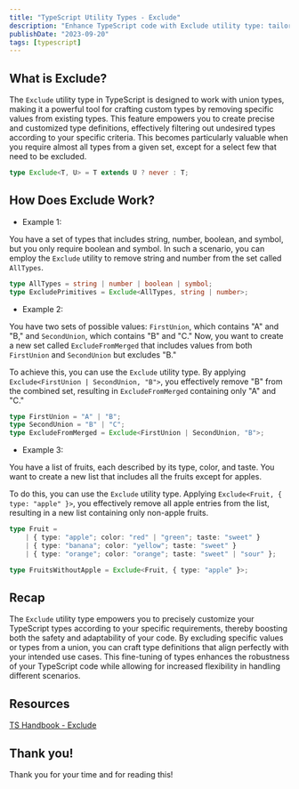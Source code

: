 ```yaml
---
title: "TypeScript Utility Types - Exclude"
description: "Enhance TypeScript code with Exclude utility type: tailor types for precision and flexibility."
publishDate: "2023-09-20"
tags: [typescript]
---
```


## What is Exclude?

The `Exclude` utility type in TypeScript is designed to work with union types, making it a powerful tool for crafting custom types by removing specific values from existing types. This feature empowers you to create precise and customized type definitions, effectively filtering out undesired types according to your specific criteria. This becomes particularly valuable when you require almost all types from a given set, except for a select few that need to be excluded.

```ts
type Exclude<T, U> = T extends U ? never : T;
```

## How Does Exclude Work?

- Example 1:

You have a set of types that includes string, number, boolean, and symbol, but you only require boolean and symbol. In such a scenario, you can employ the `Exclude` utility to remove string and number from the set called `AllTypes`.

```ts
type AllTypes = string | number | boolean | symbol;
type ExcludePrimitives = Exclude<AllTypes, string | number>;
```

- Example 2:

You have two sets of possible values: `FirstUnion`, which contains "A" and "B," and `SecondUnion`, which contains "B" and "C." Now, you want to create a new set called `ExcludeFromMerged` that includes values from both `FirstUnion` and `SecondUnion` but excludes "B."

To achieve this, you can use the `Exclude` utility type. By applying `Exclude<FirstUnion | SecondUnion, "B">`, you effectively remove "B" from the combined set, resulting in `ExcludeFromMerged` containing only "A" and "C."

```ts
type FirstUnion = "A" | "B";
type SecondUnion = "B" | "C";
type ExcludeFromMerged = Exclude<FirstUnion | SecondUnion, "B">;
```

- Example 3:

You have a list of fruits, each described by its type, color, and taste. You want to create a new list that includes all the fruits except for apples.

To do this, you can use the `Exclude` utility type. Applying `Exclude<Fruit, { type: "apple" }>`, you effectively remove all apple entries from the list, resulting in a new list containing only non-apple fruits.

```ts
type Fruit =
	| { type: "apple"; color: "red" | "green"; taste: "sweet" }
	| { type: "banana"; color: "yellow"; taste: "sweet" }
	| { type: "orange"; color: "orange"; taste: "sweet" | "sour" };

type FruitsWithoutApple = Exclude<Fruit, { type: "apple" }>;
```

## Recap

The `Exclude` utility type empowers you to precisely customize your TypeScript types according to your specific requirements, thereby boosting both the safety and adaptability of your code. By excluding specific values or types from a union, you can craft type definitions that align perfectly with your intended use cases. This fine-tuning of types enhances the robustness of your TypeScript code while allowing for increased flexibility in handling different scenarios.

## Resources

[TS Handbook - Exclude](https://www.typescriptlang.org/docs/handbook/utility-types.html#excludeuniontype-excludedmembers)

## Thank you!

Thank you for your time and for reading this!
